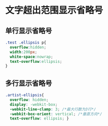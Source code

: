 # 文字超出范围显示省略号
## 单行显示省略号
```css
.test .ellipsis p{
  overflow:hidden;
  width:200px;
  white-space:nowrap;
  text-overflow:ellipsis;
}
```
## 多行显示省略号
```css
.artist-ellipsis{
  overflow: hidden;
  display: -webkit-box;
  -webkit-line-clamp: 3; /*最大行数为3行*/
  -webkit-box-orient: vertical; /*垂直方向*/
  text-overflow: ellipsis; }
```
